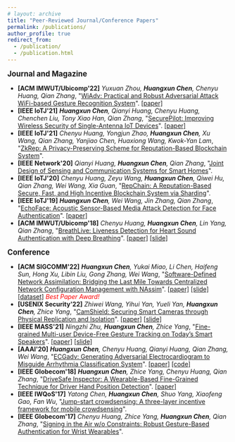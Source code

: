 ```yaml
---
# layout: archive
title: "Peer-Reviewed Journal/Conference Papers"
permalink: /publications/
author_profile: true
redirect_from: 
  - /publication/
  - /publication.html
---
```

<!-- {% if author.googlescholar %}
  You can also find my articles on <u><a href="{{author.googlescholar}}">my Google Scholar profile</a>.</u>
{% endif %}

{% include base_path %}

{% for post in site.publications reversed %}
  {% include archive-single.html %}
{% endfor %} -->

<big>**Journal and Magazine**</big>
- **[ACM IMWUT/Ubicomp'22]** *Yuxuan Zhou, **Huangxun Chen**, Chenyu Huang, Qian Zhang*, "[WiAdv: Practical and Robust Adversarial Attack WiFi-based Gesture Recognition System](https://dl.acm.org/doi/abs/10.1145/3534618)". [[paper]](https://amyworkspace.github.io/hxchen/files/ubicomp22-wiadv.pdf)
- **[IEEE IoTJ'21]** ***Huangxun Chen**, Qianyi Huang, Chenyu Huang, Chenchen Liu, Tony Xiao Han, Qian Zhang*, "[SecurePilot: Improving Wireless Security of Single-Antenna IoT Devices](https://ieeexplore.ieee.org/document/9427993/)".  [[paper]](https://amyworkspace.github.io/hxchen/files/iotj21-securepilot.pdf)
- **[IEEE IoTJ'21]** *Chenyu Huang, Yongjun Zhao, **Huangxun Chen**, Xu Wang, Qian Zhang, Yanjiao Chen, Huaxiong Wang, Kwok-Yan Lam*, "[ZkRep: A Privacy-Preserving Scheme for Reputation-Based Blockchain System](https://ieeexplore.ieee.org/abstract/document/9521236)".
- **[IEEE Network'20]** *Qianyi Huang, **Huangxun Chen**, Qian Zhang*, "[Joint Design of Sensing and Communication Systems for Smart Homes](https://ieeexplore.ieee.org/document/9143269)".
- **[IEEE IoTJ'20]** *Chenyu Huang, Zeyu Wang, **Huangxun Chen**, Qiwei Hu, Qian Zhang, Wei Wang, Xia Guan*, "[RepChain: A Reputation-Based Secure, Fast, and High Incentive Blockchain System via Sharding](https://ieeexplore.ieee.org/abstract/document/9211723/)". 
- **[IEEE IoTJ'19]** ***Huangxun Chen**, Wei Wang, Jin Zhang, Qian Zhang*, "[EchoFace: Acoustic Sensor-Based Media Attack Detection for Face Authentication](https://ieeexplore.ieee.org/document/8932608/)". [[paper]](https://amyworkspace.github.io/hxchen/files/iotj19-echoface.pdf)
- **[ACM IMWUT/Ubicomp'18]** *Chenyu Huang, **Huangxun Chen**, Lin Yang, Qian Zhang*, "[BreathLive: Liveness Detection for Heart Sound Authentication with Deep Breathing](https://dl.acm.org/doi/10.1145/3191744)". [[paper]](https://amyworkspace.github.io/hxchen/files/ubicomp18-breathlive.pdf) [[slide]](https://amyworkspace.github.io/hxchen/files/ubicomp18-breathlive-slide.pdf)

<big>**Conference**</big>
- **[ACM SIGCOMM'22]** ***Huangxun Chen**, Yukai Miao, Li Chen, Haifeng Sun, Hong Xu, Libin Liu, Gong Zhang, Wei Wang*, "[Software-Defined Network Assimilation: Bridging the Last Mile Towards Centralized Network Configuration Management with NAssim](https://dl.acm.org/doi/10.1145/3544216.3544244)". [[paper]](https://amyworkspace.github.io/hxchen/files/sigcomm22-nassim.pdf) [[slide]](https://amyworkspace.github.io/hxchen/files/sigcomm22-nassim-slide.pdf) [[dataset]](https://github.com/AmyWorkspace/nassim) *<font color=red>Best Paper Award!</font>*
- **[USENIX Security'22]** *Zhiwei Wang, Yihui Yan, Yueli Yan, **Huangxun Chen**, Zhice Yang*, "[CamShield: Securing Smart Cameras through Physical Replication and
Isolation](https://www.usenix.org/conference/usenixsecurity22/presentation/wang-zhiwei)". [[paper]](https://www.yangzhice.com/docforweb/CamShield/CamShield_Security.pdf) [[slide]](https://www.usenix.org/system/files/sec22_slides-wang_zhiwei.pdf) 
- **[IEEE MASS'21]** *Ningzhi Zhu, **Huangxun Chen**, Zhice Yang*, "[Fine-grained Multi-user Device-Free Gesture Tracking on Today’s Smart Speakers](https://ieeexplore.ieee.org/document/9637756)". [[paper]](https://amyworkspace.github.io/hxchen/files/mass2021-sparsetrack.pdf) [[slide]](https://amyworkspace.github.io/hxchen/files/mass2021-sparsetrack-slide.pdf)
- **[AAAI'20]** ***Huangxun Chen**, Chenyu Huang, Qianyi Huang, Qian Zhang, Wei Wang*, "[ECGadv: Generating Adversarial Electrocardiogram to Misguide Arrhythmia Classification System](https://ojs.aaai.org/index.php/AAAI/article/view/5748/5604)". [[paper]](https://amyworkspace.github.io/hxchen/files/aaai2020-ecgadv.pdf) [[code]](https://github.com/codespace123/ECGadv)
- **[IEEE Globecom'18]** ***Huangxun Chen**, Zhice Yang, Chenyu Huang, Qian Zhang*, "[DriveSafe Inspector: A Wearable-Based Fine-Grained Technique for Driver Hand Position Detection](https://ieeexplore.ieee.org/document/8647653)". [[paper]](https://amyworkspace.github.io/hxchen/files/globecom2018-drivesafe.pdf)
- **[IEEE IWQoS'17]** *Yatong Chen, **Huangxun Chen**, Shuo Yang, Xiaofeng Gao, Fan Wu*, "[Jump-start crowdsensing: A three-layer incentive framework for mobile crowdsensing](https://ieeexplore.ieee.org/document/7969168)". 
- **[IEEE Globecom'17]** *Chenyu Huang, Zhice Yang, **Huangxun Chen**, Qian Zhang*, "[Signing in the Air w/o Constraints: Robust Gesture-Based Authentication for Wrist Wearables](http://ieeexplore.ieee.org/document/8253995/)".